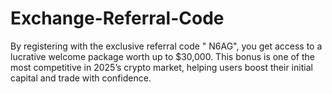 # Exchange-Referral-Code
By registering with the exclusive referral code " N6AG", you get access to a lucrative welcome package worth up to $30,000. This bonus is one of the most competitive in 2025’s crypto market, helping users boost their initial capital and trade with confidence.
